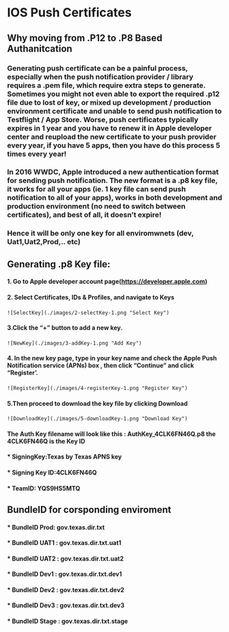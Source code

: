 # IOS Push Certificates

## Why moving from .P12 to .P8 Based Authanitcation

### Generating push certificate can be a painful process, especially when the push notification provider / library requires a .pem file, which require extra steps to generate. Sometimes you might not even able to export the required .p12 file due to lost of key, or mixed up development / production environment certificate and unable to send push notification to Testflight / App Store. Worse, push certificates typically expires in 1 year and you have to renew it in Apple developer center and reupload the new certificate to your push provider every year, if you have 5 apps, then you have do this process 5 times every year!
### In 2016 WWDC, Apple introduced a new authentication format for sending push notification. The new format is a .p8 key file, it works for all your apps (ie. 1 key file can send push notification to all of your apps), works in both development and production environment (no need to switch between certificates), and best of all, it doesn’t expire!
### Hence it will be only one key for all enviromwnets (dev, Uat1,Uat2,Prod,.. etc)

## Generating .p8 Key file:
####   1. Go to Apple developer account page(https://developer.apple.com)
####   2. Select Certificates, IDs & Profiles, and navigate to Keys
    ![SelectKey](./images/2-selectKey-1.png "Select Key")
####   3.Click the “+” button to add a new key.
    ![NewKey](./images/3-addKey-1.png "Add Key")
####   4. In the new key page, type in your key name and check the Apple Push Notification service (APNs) box , then click “Continue” and click “Register’.
    ![RegisterKey](./images/4-registerKey-1.png "Register Key")
####  5.Then proceed to download the key file by clicking Download
    ![DownloadKey](./images/5-downloadKey-1.png "Download Key")


####   The Auth Key filename will look like this : AuthKey_4CLK6FN46Q.p8 the 4CLK6FN46Q is the Key ID 

####  * SigningKey:Texas by Texas APNS key
####  * Signing Key ID:4CLK6FN46Q
####  * TeamID: YQS9HS5MTQ
## BundleID for corsponding enviroment 
####  * BundleID Prod: gov.texas.dir.txt
####  * BundleID UAT1 : gov.texas.dir.txt.uat1
####  * BundleID UAT2 : gov.texas.dir.txt.uat2
####  * BundleID Dev1 : gov.texas.dir.txt.dev1
####  * BundleID Dev2 : gov.texas.dir.txt.dev2
####  * BundleID Dev3 : gov.texas.dir.txt.dev3
####  * BundleID Stage : gov.texas.dir.txt.stage

 
